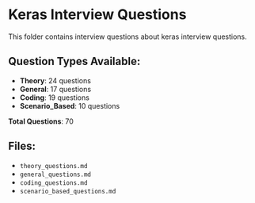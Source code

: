 # Keras Interview Questions

This folder contains interview questions about keras interview questions.

## Question Types Available:

- **Theory**: 24 questions
- **General**: 17 questions
- **Coding**: 19 questions
- **Scenario_Based**: 10 questions

**Total Questions**: 70

## Files:

- `theory_questions.md`
- `general_questions.md`
- `coding_questions.md`
- `scenario_based_questions.md`

